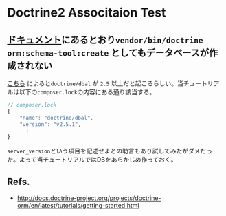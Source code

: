 # Doctrine2 Associtaion Test

## [ドキュメント](http://docs.doctrine-project.org/projects/doctrine-orm/en/latest/tutorials/getting-started.html#generating-the-database-schema)にあるとおり`vendor/bin/doctrine orm:schema-tool:create` としてもデータベースが作成されない

[こちら](https://github.com/doctrine/DoctrineBundle/issues/351#issuecomment-70052412) によると`doctrine/dbal` が `2.5` 以上だと起こるらしい。当チュートリアルは以下の`composer.lock`の内容にある通り該当する。


```javascript
// composer.lock
{
    "name": "doctrine/dbal",
    "version": "v2.5.1",
      :
}
```

`server_version`という項目を記述せよとの助言もあり試してみたがダメだった。よって当チュートリアルではDBをあらかじめ作っておく。

## Refs.

* http://docs.doctrine-project.org/projects/doctrine-orm/en/latest/tutorials/getting-started.html
